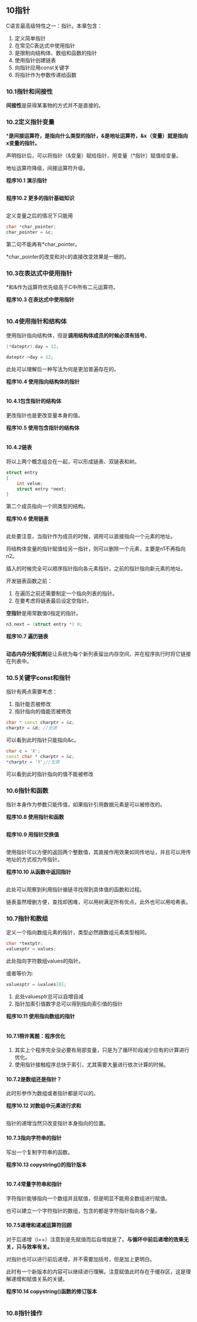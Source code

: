 ## 10指针
C语言最高级特性之一：指针。本章包含：

1. 定义简单指针
2. 在常见C表达式中使用指针
3. 是限制向结构体、数组和函数的指针
4. 使用指针创建链表
5. 向指针应用const关键字
6. 将指针作为参数传递给函数

### 10.1指针和间接性
**间接性**是获得某事物的方式并不是直接的。

### 10.2定义指针变量
***是间接运算符，是指向什么类型的指针，&是地址运算符，&x（变量）就是指向x变量的指针。**

声明指针后，可以将指针（&变量）赋给指针，用变量（*指针）赋值给变量。

地址运算符降级，间接运算符升级。

**程序10.1 演示指针**

```c++

```

**程序10.2 更多的指针基础知识**

```c++

```

定义变量之后的情况下只能用

```c++
char *char_pointer;
char_pointer = &c;
```
第二句不能再有*char_pointer。


*char_pointer的改变和对c的直接改变效果是一眼的。

### 10.3在表达式中使用指针

*和&作为运算符优先级高于C中所有二元运算符。

**程序10.3 在表达式中使用指针**

```c++

```

### 10.4使用指针和结构体
使用指针指向结构体，但是**调用结构体成员的时候必须有括号**。

```c++
(*dateptr).day = 12;

dateptr->day = 12;
```
此处可以理解后一种写法为何是更加普遍存在的。

**程序10.4 使用指向结构体的指针**

```c++

```

#### 10.4.1包含指针的结构体
更改指针也是更改变量本身的值。

**程序10.5 使用包含指针的结构体**

```c++

```


#### 10.4.2链表
将以上两个概念组合在一起，可以形成链表、双链表和树。

```c++
struct entry
{
    int velue;
    struct entry *next;
}
```
第二个成员指向一个同类型的结构。

**程序10.6 使用链表**

```c++

```

此处要注意，当指针作为成员的时候，调用可以直接指向一个元素的地址。

将结构体变量的指针赋值给另一指针，则可以删除一个元素，主要是n1不再指向n2。

插入的时候完全可以顺序指针指向各元素指针，之前的指针指向新元素的地址。

开发链表函数之前：

1. 在遍历之前还需要制定一个指向列表的指针。
2. 在要考虑将链表最后设定空指针。


**空指针**是用常数值0指定的指针。

```c++
n3.next = (struct entry *) 0;
```

**程序10.7 遍历链表**

```c++

```

**动态内存分配机制**是让系统为每个新列表留出内存空间，并在程序执行时将它链接在列表中。

### 10.5关键字const和指针

指针有两点需要考虑：

1. 指针能否被修改
2. 指针指向的值能否被修改

```c++
char * const charptr = &c;
charptr = &d; //无效
```
可以看到此时指针只能指向&c。

```c++
char c = 'X';
const char * charptr = &c;
*charptr = 'Y';//无效
```
可以看到此时指针指向的值不能被修改


### 10.6指针和函数
指针本身作为参数只能传值，如果指针引用数据元素是可以被修改的。

**程序10.8 使用指针和函数**

```c++

```

**程序10.9 用指针交换值**

```c++

```

使用指针可以方便的返回两个整数值，其直接作用效果如同传地址，并且可以用传地址的方式视为传指针。

**程序10.10 从函数中返回指针**


```c++

```

此处可以观察到利用指针循链寻找得到具体值的函数和过程。


链表虽然增删方便，查找却困难，可以用树满足所有优点，此外也可以用哈希表。


### 10.7指针和数组

定义一个指向数组元素的指针，类型必然跟数组元素类型相同。

```c++
char *textptr;
valuesptr = values;
```

此处指向字符数组values的指针。

或者等价为:

```c++
valuesptr = &values[0];
```

1. 此处valuesptr总可以自增自减
2. 指针加索引值数字总可以得到指向索引值的指针

**程序10.11 使用指向数组的指针**

```c++

```

#### 10.7.1稍许离题：程序优化

1. 其实上个程序完全没必要有局部变量，只是为了循环阶段减少应有的计算进行优化。
2. 使用指针接触程序总快于索引，尤其需要大量进行依次计算的时候。

#### 10.7.2是数组还是指针？

此时形参作为数组或者指针都是可以的。

**程序10.12 对数组中元素进行求和**

```c++

```

指针的递增当然只改变指针本身指向的位置。


#### 10.7.3指向字符串的指针

写出一个复制字符串的函数。

**程序10.13 copystring()的指针版本**

```c++

```

#### 10.7.4常量字符串和指针

字符指针能够指向一个数组并且赋值，但是明显不能用全数组进行赋值。


也可以建立一个字符指针的数组，包含的都是字符指针指向各个量。

#### 10.7.5递增和递减运算符回顾

对于后递增（i++）注意到是先赋值而后自增就是了。**与循环中前后递增的效果无关，只与效率有关。**

对指针也可以进行前后递增，并不需要加括号，但是加上更明白。

此时有一个新版本的内容可以继续进行理解。注意赋值此时存在于缓存区，这是理解递增和赋值关系的关键。

**程序10.14 copystring()函数的修订版本**

```c++

```

### 10.8指针操作





```c++

```

```c++

```


```c++

```


```c++

```

```c++

```


